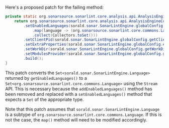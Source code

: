 Here's a proposed patch for the failing method:

```java
private static org.sonarsource.sonarlint.core.analysis.api.AnalysisEngineConfiguration buildAnalysisEngineConfiguration() {
    return org.sonarsource.sonarlint.core.analysis.api.AnalysisEngineConfiguration.builder()
        .setEnabledLanguages(sorald.sonar.SonarLintEngine.globalConfig.getEnabledLanguages().stream()
            .map(language -> (org.sonarsource.sonarlint.core.commons.Language) language)
            .collect(Collectors.toSet()))
        .setClientPid(sorald.sonar.SonarLintEngine.globalConfig.getClientPid())
        .setExtraProperties(sorald.sonar.SonarLintEngine.globalConfig.extraProperties())
        .setWorkDir(sorald.sonar.SonarLintEngine.globalConfig.getWorkDir())
        .setModulesProvider(sorald.sonar.SonarLintEngine.globalConfig.getModulesProvider())
        .build();
}
```

This patch converts the `Set<sorald.sonar.SonarLintEngine.Language>` returned by `getEnabledLanguages()` to a `Set<org.sonarsource.sonarlint.core.commons.Language>` using the `Stream` API. This is necessary because the `addEnabledLanguages()` method has been removed and replaced with a `setEnabledLanguages()` method that expects a `Set` of the appropriate type.

Note that this patch assumes that `sorald.sonar.SonarLintEngine.Language` is a subtype of `org.sonarsource.sonarlint.core.commons.Language`. If this is not the case, the `map()` method will need to be modified accordingly.